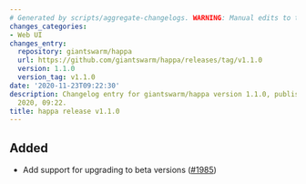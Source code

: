 ```yaml
---
# Generated by scripts/aggregate-changelogs. WARNING: Manual edits to this files will be overwritten.
changes_categories:
- Web UI
changes_entry:
  repository: giantswarm/happa
  url: https://github.com/giantswarm/happa/releases/tag/v1.1.0
  version: 1.1.0
  version_tag: v1.1.0
date: '2020-11-23T09:22:30'
description: Changelog entry for giantswarm/happa version 1.1.0, published on 23 November
  2020, 09:22.
title: happa release v1.1.0
---
```


## Added

- Add support for upgrading to beta versions ([#1985](https://github.com/giantswarm/happa/pull/1985))

